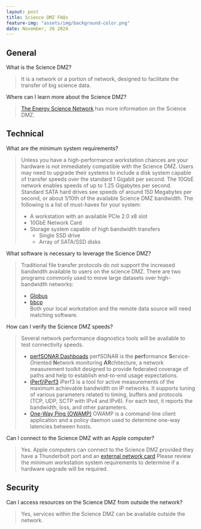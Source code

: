 ```yaml
---
layout: post
title: Science DMZ FAQs
feature-img: "assets/img/background-color.png"
date: November, 26 2024
---
```

## General

What is the Science DMZ?
> It is a network or a portion of network, designed to facilitate the transfer of  big science data.

Where can I learn more about the Science DMZ?
> [The Energy Science Network](https://www.es.net/science-engagement/technical-and-consulting-services/the-science-dmz-architecture-and-security/) has more information on the Science DMZ.

## Technical

What are the minimum system requirements?
> Unless you have a high-performance workstation chances are your hardware is not immediately compatible with the Science DMZ. Users may need to upgrade their systems to include a disk system capable of transfer speeds over the standard 1 Gigabit per second. The 10GbE network enables speeds of up to 1.25 Gigabytes per second. Standard SATA hard drives see speeds of around 150 Megabytes per second, or about 1/10th of the available Science DMZ bandwidth.
> The following is a list of must-haves for your system:
> * A workstation with an available PCIe 2.0 x8 slot
> * 10GbE Network Card
> * Storage system capable of high bandwidth transfers
>   * Single SSD drive
>   * Array of SATA/SSD disks

What software is necessary to leverage the Science DMZ?
> Traditional file transfer protocols do not support the increased bandwidth available to users on the science DMZ.
> There are two programs commonly used to move large datasets over high-bandwidth networks:
> * [Globus](https://docs.globus.org/)
> * [bbcp](https://www.slac.stanford.edu/~abh/bbcp/)         
> Both your local workstation and the remote data source will need matching software.

How can I verify the Science DMZ speeds?
> Several network performance diagnostics tools will be available to test connectivity speeds.
> * [perfSONAR Dashboads](https://fasterdata.es.net/performance-testing/perfsonar/esnet-perfsonar-dashboard/community-perfsonar-dashboards/) perfSONAR is the **perf**ormance **S**ervice-*O*riented **N**etwork monitoring **AR**chitecture, a network measurement toolkit designed to provide federated coverage of paths and help to establish end-to-end usage expectations. 
> * [iPerf/iPerf3](https://iperf.fr) iPerf3 is a tool for active measurements of the maximum achievable bandwidth on IP networks. It supports tuning of various parameters related to timing, buffers and protocols (TCP, UDP, SCTP with IPv4 and IPv6). For each test, it reports the bandwidth, loss, and other parameters.
> * [One-Way Ping (OWAMP)](http://software.internet2.edu/owamp/) OWAMP is a command-line client application and a policy daemon used to determine one-way latencies between hosts.


Can I connect to the Science DMZ with an Apple computer?
> Yes. Apple computers can connect to the Science DMZ provided they have a Thunderbolt port and an [external network card](https://store.apple.com/us/product/HC294LL/A/atto-thunderlink-nt1102-thunderbolt-to-10-gbits-ethernet-desklink-device)
> Please review the minimum workstation system requirements to determine if a hardware upgrade will be required.

## Security

Can I access resources on the Science DMZ from outside the network?

> Yes, services within the Science DMZ can be available outside the network.

